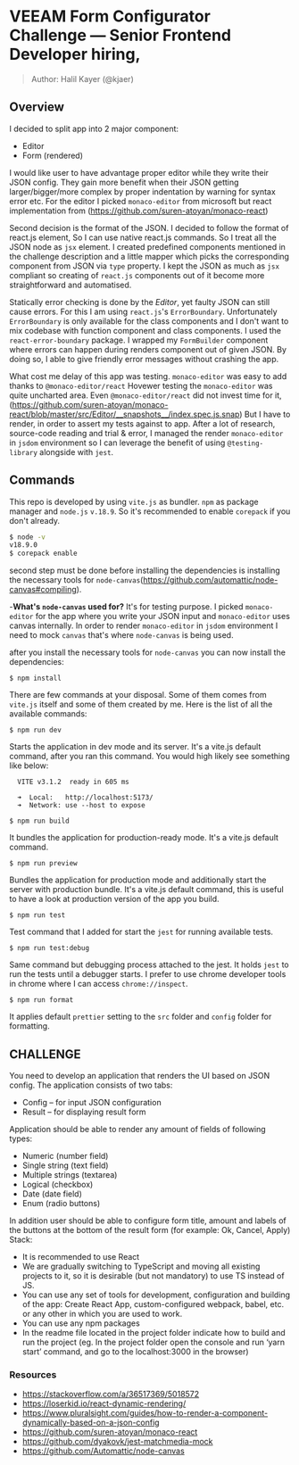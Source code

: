 # VEEAM Form Configurator Challenge — Senior Frontend Developer hiring,
> Author: Halil Kayer (@kjaer)

## Overview
I decided to split app into 2 major component:
 - Editor
 - Form (rendered)

I would like user to have advantage proper editor while they write their JSON config. 
They gain more benefit when their JSON getting larger/bigger/more complex by proper indentation
by warning for syntax error etc. For the editor I picked `monaco-editor` from microsoft but 
react implementation from (https://github.com/suren-atoyan/monaco-react)

Second decision is the format of the JSON. I decided to follow the format of react.js element,
So I can use native react.js commands. So I treat all the JSON node as `jsx` element. I created 
predefined components mentioned in the challenge description and a little mapper which picks the
corresponding component from JSON via `type` property. I kept the JSON as much as `jsx` compliant
so creating of `react.js` components out of it become more straightforward and automatised.

Statically error checking is done by the _Editor_, yet faulty JSON can still cause errors. 
For this I am using `react.js`'s `ErrorBoundary`. Unfortunately `ErrorBoundary` is only available
for the class components and I don't want to mix codebase with function component and class components.
I used the `react-error-boundary` package. I wrapped my `FormBuilder` component where errors can happen
during renders component out of given JSON. By doing so, I able to give friendly error messages without
crashing the app. 

What cost me delay of this app was testing. `monaco-editor` was easy to add thanks to `@monaco-editor/react`
Hovewer testing the `monaco-editor` was quite uncharted area. Even `@monaco-editor/react` did not invest time for it,
(https://github.com/suren-atoyan/monaco-react/blob/master/src/Editor/__snapshots__/index.spec.js.snap)
But I have to render, in order to assert my tests against to app. After a lot of research, source-code reading 
and trial & error, I managed the render `monaco-editor` in `jsdom` environment so I can leverage the benefit of
using `@testing-library` alongside with `jest`.

## Commands

This repo is developed by using `vite.js` as bundler. `npm` as package manager
and `node.js` `v.18.9`. So it's recommended to enable `corepack` if you don't already.

```sh
$ node -v
v18.9.0
$ corepack enable
```
second step must be done before installing the dependencies is installing the necessary tools
for `node-canvas`(https://github.com/automattic/node-canvas#compiling). 

-**What's `node-canvas` used for?**
It's for testing purpose. I picked `monaco-editor` for the app where you write your JSON input
and `monaco-editor` uses canvas internally. In order to render `monaco-editor` in `jsdom` environment
I need to mock `canvas` that's where `node-canvas` is being used.

after you install the necessary tools for `node-canvas` you can now install the dependencies:

```shell
$ npm install
```

There are few commands at your disposal. Some of them comes from `vite.js` itself and some of them
created by me. Here is the list of all the available commands:

```shell
$ npm run dev
```
Starts the application in dev mode and its server. It's a vite.js default command, after you ran this command. You would high likely see something like below:
```shell
  VITE v3.1.2  ready in 605 ms

  ➜  Local:   http://localhost:5173/
  ➜  Network: use --host to expose
```

```shell
$ npm run build
```
It bundles the application for production-ready mode. It's a vite.js default command.


```shell
$ npm run preview
```
Bundles the application for production mode and additionally start the server with production bundle.
It's a vite.js default command, this is useful to have a look at production version of the app you build.

```shell
$ npm run test
```

Test command that I added for start the `jest` for running available tests.

```shell
$ npm run test:debug
```
Same command but debugging process attached to the jest. 
It holds `jest` to run the tests until a debugger starts. I prefer to use chrome developer tools
in chrome where I can access `chrome://inspect`.


```shell
$ npm run format
```
It applies default `prettier` setting to the `src` folder and `config` folder for formatting.

## CHALLENGE
You need to develop an application that renders the UI based on JSON config.
The application consists of two tabs:
- Config – for input JSON configuration
- Result – for displaying result form

Application should be able to render any amount of fields of following types:
- Numeric (number field)
- Single string (text field)
- Multiple strings (textarea)
- Logical (checkbox)
- Date (date field)
- Enum (radio buttons)

In addition user should be able to configure form title, amount and labels of the buttons at the bottom
of the result form (for example: Ok, Cancel, Apply)
Stack:
- It is recommended to use React
- We are gradually switching to TypeScript and moving all existing projects to it, so it is desirable
(but not mandatory) to use TS instead of JS.
- You can use any set of tools for development, configuration and building of the app: Create
React App, custom-configured webpack, babel, etc. or any other in which you are used to work.
- You can use any npm packages
- In the readme file located in the project folder indicate how to build and run the project (eg. In
the project folder open the console and run ‘yarn start’ command, and go to the localhost:3000
in the browser)


### Resources
- https://stackoverflow.com/a/36517369/5018572
- https://loserkid.io/react-dynamic-rendering/
- https://www.pluralsight.com/guides/how-to-render-a-component-dynamically-based-on-a-json-config
- https://github.com/suren-atoyan/monaco-react
- https://github.com/dyakovk/jest-matchmedia-mock
- https://github.com/Automattic/node-canvas